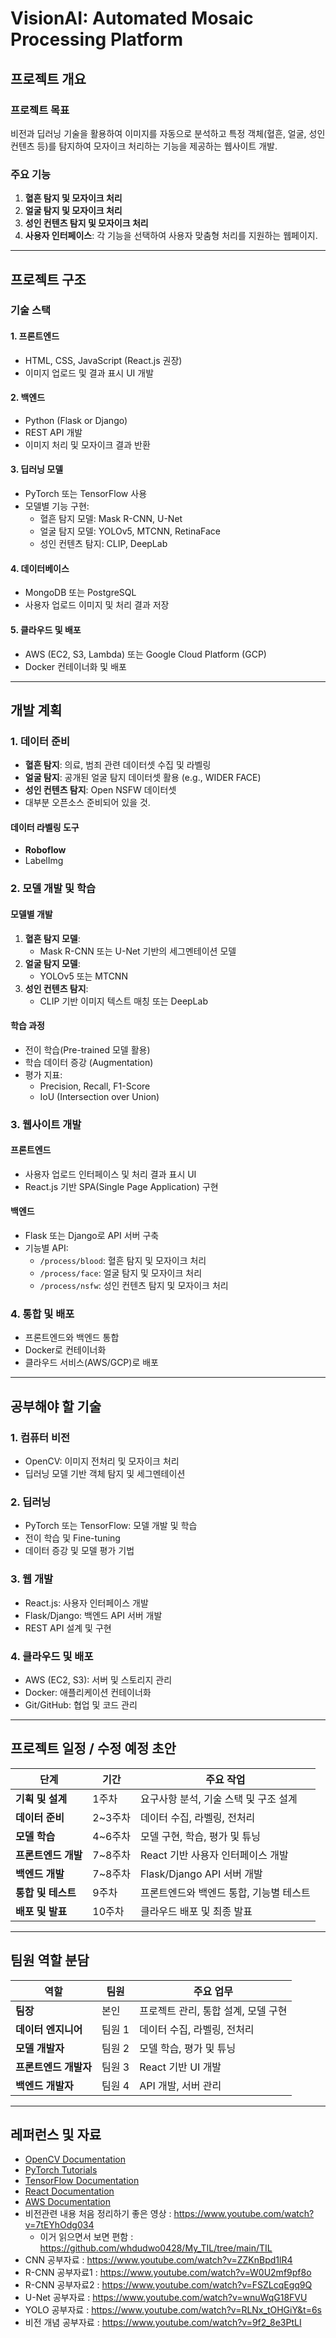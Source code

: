 # VisionAI: Automated Mosaic Processing Platform

## 프로젝트 개요
### 프로젝트 목표
비전과 딥러닝 기술을 활용하여 이미지를 자동으로 분석하고 특정 객체(혈흔, 얼굴, 성인 컨텐츠 등)를 탐지하여 모자이크 처리하는 기능을 제공하는 웹사이트 개발.

### 주요 기능
1. **혈흔 탐지 및 모자이크 처리**
2. **얼굴 탐지 및 모자이크 처리**
3. **성인 컨텐츠 탐지 및 모자이크 처리**
4. **사용자 인터페이스**: 각 기능을 선택하여 사용자 맞춤형 처리를 지원하는 웹페이지.

---

## 프로젝트 구조
### 기술 스택
#### 1. **프론트엔드**
- HTML, CSS, JavaScript (React.js 권장)
- 이미지 업로드 및 결과 표시 UI 개발

#### 2. **백엔드**
- Python (Flask or Django)
- REST API 개발
- 이미지 처리 및 모자이크 결과 반환

#### 3. **딥러닝 모델**
- PyTorch 또는 TensorFlow 사용
- 모델별 기능 구현:
  - 혈흔 탐지 모델: Mask R-CNN, U-Net
  - 얼굴 탐지 모델: YOLOv5, MTCNN, RetinaFace
  - 성인 컨텐츠 탐지: CLIP, DeepLab

#### 4. **데이터베이스**
- MongoDB 또는 PostgreSQL
- 사용자 업로드 이미지 및 처리 결과 저장

#### 5. **클라우드 및 배포**
- AWS (EC2, S3, Lambda) 또는 Google Cloud Platform (GCP)
- Docker 컨테이너화 및 배포

---

## 개발 계획
### 1. 데이터 준비
- **혈흔 탐지**: 의료, 범죄 관련 데이터셋 수집 및 라벨링
- **얼굴 탐지**: 공개된 얼굴 탐지 데이터셋 활용 (e.g., WIDER FACE)
- **성인 컨텐츠 탐지**: Open NSFW 데이터셋
- 대부분 오픈소스 준비되어 있을 것.

#### 데이터 라벨링 도구
- **Roboflow**
- LabelImg

### 2. 모델 개발 및 학습
#### 모델별 개발
1. **혈흔 탐지 모델**:
   - Mask R-CNN 또는 U-Net 기반의 세그멘테이션 모델
2. **얼굴 탐지 모델**:
   - YOLOv5 또는 MTCNN
3. **성인 컨텐츠 탐지**:
   - CLIP 기반 이미지 텍스트 매칭 또는 DeepLab

#### 학습 과정
- 전이 학습(Pre-trained 모델 활용)
- 학습 데이터 증강 (Augmentation)
- 평가 지표:
  - Precision, Recall, F1-Score
  - IoU (Intersection over Union)

### 3. 웹사이트 개발
#### 프론트엔드
- 사용자 업로드 인터페이스 및 처리 결과 표시 UI
- React.js 기반 SPA(Single Page Application) 구현

#### 백엔드
- Flask 또는 Django로 API 서버 구축
- 기능별 API:
  - `/process/blood`: 혈흔 탐지 및 모자이크 처리
  - `/process/face`: 얼굴 탐지 및 모자이크 처리
  - `/process/nsfw`: 성인 컨텐츠 탐지 및 모자이크 처리

### 4. 통합 및 배포
- 프론트엔드와 백엔드 통합
- Docker로 컨테이너화
- 클라우드 서비스(AWS/GCP)로 배포

---

## 공부해야 할 기술
### 1. **컴퓨터 비전**
- OpenCV: 이미지 전처리 및 모자이크 처리
- 딥러닝 모델 기반 객체 탐지 및 세그멘테이션

### 2. **딥러닝**
- PyTorch 또는 TensorFlow: 모델 개발 및 학습
- 전이 학습 및 Fine-tuning
- 데이터 증강 및 모델 평가 기법

### 3. **웹 개발**
- React.js: 사용자 인터페이스 개발
- Flask/Django: 백엔드 API 서버 개발
- REST API 설계 및 구현

### 4. **클라우드 및 배포**
- AWS (EC2, S3): 서버 및 스토리지 관리
- Docker: 애플리케이션 컨테이너화
- Git/GitHub: 협업 및 코드 관리

---

## 프로젝트 일정 / 수정 예정 초안
| 단계          | 기간             | 주요 작업                                 |
|---------------|------------------|------------------------------------------|
| **기획 및 설계** | 1주차            | 요구사항 분석, 기술 스택 및 구조 설계       |
| **데이터 준비** | 2~3주차          | 데이터 수집, 라벨링, 전처리               |
| **모델 학습**   | 4~6주차          | 모델 구현, 학습, 평가 및 튜닝              |
| **프론트엔드 개발** | 7~8주차          | React 기반 사용자 인터페이스 개발         |
| **백엔드 개발** | 7~8주차          | Flask/Django API 서버 개발               |
| **통합 및 테스트** | 9주차            | 프론트엔드와 백엔드 통합, 기능별 테스트     |
| **배포 및 발표** | 10주차           | 클라우드 배포 및 최종 발표                |

---

## 팀원 역할 분담
| 역할         | 팀원               | 주요 업무                                 |
|--------------|--------------------|------------------------------------------|
| **팀장**      | 본인               | 프로젝트 관리, 통합 설계, 모델 구현         |
| **데이터 엔지니어** | 팀원 1             | 데이터 수집, 라벨링, 전처리               |
| **모델 개발자**   | 팀원 2             | 모델 학습, 평가 및 튜닝                   |
| **프론트엔드 개발자** | 팀원 3             | React 기반 UI 개발                        |
| **백엔드 개발자**   | 팀원 4             | API 개발, 서버 관리                      |

---

## 레퍼런스 및 자료
- [OpenCV Documentation](https://docs.opencv.org/)
- [PyTorch Tutorials](https://pytorch.org/tutorials/)
- [TensorFlow Documentation](https://www.tensorflow.org/)
- [React Documentation](https://reactjs.org/docs/getting-started.html)
- [AWS Documentation](https://aws.amazon.com/documentation/)
- 비전관련 내용 처음 정리하기 좋은 영상 : https://www.youtube.com/watch?v=7tEYhOdg034
   - 이거 읽으면서 보면 편함 : https://github.com/whdudwo0428/My_TIL/tree/main/TIL
- CNN 공부자료 : https://www.youtube.com/watch?v=ZZKnBpd1lR4
- R-CNN 공부자료1 : https://www.youtube.com/watch?v=W0U2mf9pf8o
- R-CNN 공부자료2 : https://www.youtube.com/watch?v=FSZLcqEgq9Q
- U-Net 공부자료 : https://www.youtube.com/watch?v=wnuWqG18FVU
- YOLO 공부자료 : https://www.youtube.com/watch?v=RLNx_tOHGiY&t=6s
- 비전 개념 공부자료 : https://www.youtube.com/watch?v=9f2_8e3PtLI